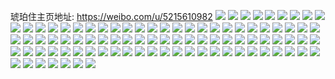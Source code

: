 琥珀住主页地址: https://weibo.com/u/5215610982 
![](https://wx4.sinaimg.cn/mw2000/005GYaFMgy1h78qfvgw0yj30u013z0ve.jpg) 
![](https://wx4.sinaimg.cn/mw2000/005GYaFMgy1h6vs9r63ytj30sl1pwq9y.jpg) 
![](https://wx4.sinaimg.cn/mw2000/005GYaFMgy1h6u8vukfhhj30t70t6n7j.jpg) 
![](https://wx4.sinaimg.cn/mw2000/005GYaFMgy1h6u8vt4ehdj30u0140thr.jpg) 
![](https://wx4.sinaimg.cn/mw2000/005GYaFMgy1h6u8vtnr90j30sg16o14d.jpg) 
![](https://wx4.sinaimg.cn/mw2000/005GYaFMgy1h6u8vu22alj31400u0n0u.jpg) 
![](https://wx4.sinaimg.cn/mw2000/005GYaFMgy1h6u8vv9wbzj30u01407gy.jpg) 
![](https://wx4.sinaimg.cn/mw2000/005GYaFMgy1h3inwc757cj30u01sydo9.jpg) 
![](https://wx4.sinaimg.cn/mw2000/005GYaFMgy1h2v1v91iykj30u0140thz.jpg) 
![](https://wx4.sinaimg.cn/mw2000/005GYaFMgy1h2v1v9vcizj30u0140ag4.jpg) 
![](https://wx4.sinaimg.cn/mw2000/005GYaFMgy1h2aaz1js5sj30n013rn1k.jpg) 
![](https://wx4.sinaimg.cn/mw2000/005GYaFMgy1h2aaz0vpk6j30n00uetcd.jpg) 
![](https://wx4.sinaimg.cn/mw2000/005GYaFMgy1h1ri2g4nd5j30u0140gtw.jpg) 
![](https://wx4.sinaimg.cn/mw2000/005GYaFMgy1h1mg1uvmcrj30u00zyagr.jpg) 
![](https://wx4.sinaimg.cn/mw2000/005GYaFMgy1h0i2npydudj32dc2d91l0.jpg) 
![](https://wx4.sinaimg.cn/mw2000/005GYaFMgy1h0i2o90rzej32dc35skjl.jpg) 
![](https://wx4.sinaimg.cn/mw2000/005GYaFMgy1h0i2oa4tyqj32dc35su0x.jpg) 
![](https://wx4.sinaimg.cn/mw2000/005GYaFMgy1h0i2ob8gdrj32dc35skjl.jpg) 
![](https://wx4.sinaimg.cn/mw2000/005GYaFMgy1h0ebhrw9k1j32c03407wj.jpg) 
![](https://wx4.sinaimg.cn/mw2000/005GYaFMgy1h0ebhn6k1uj33402c0x6q.jpg) 
![](https://wx4.sinaimg.cn/mw2000/005GYaFMgy1h0aq51spjkj30o91ghaf4.jpg) 
![](https://wx4.sinaimg.cn/mw2000/005GYaFMgy1h0aq52c5jkj30u0140123.jpg) 
![](https://wx4.sinaimg.cn/mw2000/005GYaFMgy1h0aq536rpjj30mi0u0djb.jpg) 
![](https://wx4.sinaimg.cn/mw2000/005GYaFMgy1h0aq53jumlj30u00u0n20.jpg) 
![](https://wx4.sinaimg.cn/mw2000/005GYaFMgy1h0aq54k74yj31hc0u0qcz.jpg) 
![](https://wx4.sinaimg.cn/mw2000/005GYaFMgy1h02w2jcyqnj30yi22owt9.jpg) 
![](https://wx4.sinaimg.cn/mw2000/005GYaFMgy1h02w2l6gspj30yi22ohdt.jpg) 
![](https://wx4.sinaimg.cn/mw2000/005GYaFMgy1h02w2lsqzwj30yi22oh1n.jpg) 
![](https://wx4.sinaimg.cn/mw2000/005GYaFMgy1gzycuuasz4j318g1ap7cy.jpg) 
![](https://wx4.sinaimg.cn/mw2000/005GYaFMgy1gzycvz0mzwj31be0zj7hw.jpg) 
![](https://wx4.sinaimg.cn/mw2000/005GYaFMgy1gzycvydya7j30u01hctng.jpg) 
![](https://wx4.sinaimg.cn/mw2000/005GYaFMgy1gzrugpgbdnj335s2dckjm.jpg) 
![](https://wx4.sinaimg.cn/mw2000/005GYaFMgy1gzrugqui5sj32io1w07wi.jpg) 
![](https://wx4.sinaimg.cn/mw2000/005GYaFMgy1gzq8o2soiej335s2dc7wi.jpg) 
![](https://wx4.sinaimg.cn/mw2000/005GYaFMgy1gzo36yh94mj30dw0kw7ci.jpg) 
![](https://wx4.sinaimg.cn/mw2000/005GYaFMgy1gzo36z1pogj30jg0pytn4.jpg) 
![](https://wx4.sinaimg.cn/mw2000/005GYaFMgy1gzo36zfvdsj30eu0j3jxj.jpg) 
![](https://wx4.sinaimg.cn/mw2000/005GYaFMgy1gzo36ztvafj30ca0goahg.jpg) 
![](https://wx4.sinaimg.cn/mw2000/005GYaFMgy1gzo37097laj30jg0p1wm6.jpg) 
![](https://wx4.sinaimg.cn/mw2000/005GYaFMgy1gzo370mg3qj30e70kudm5.jpg) 
![](https://wx4.sinaimg.cn/mw2000/005GYaFMgy1gzo3710qq5j30jg0s1aia.jpg) 
![](https://wx4.sinaimg.cn/mw2000/005GYaFMgy1gzo371i6z3j30jg0tdail.jpg) 
![](https://wx4.sinaimg.cn/mw2000/005GYaFMgy1gzo3722m0nj30jg0sfkcb.jpg) 
![](https://wx4.sinaimg.cn/mw2000/005GYaFMgy1gqsghyl1qqj32c0340e82.jpg) 
![](https://wx4.sinaimg.cn/mw2000/005GYaFMgy1gqsgi4abaej32c0340x6p.jpg) 
![](https://wx4.sinaimg.cn/mw2000/005GYaFMgy1gqsgi8m03xj33402c0e81.jpg) 
![](https://wx4.sinaimg.cn/mw2000/005GYaFMgy1gqsgiiixyfj32c0340kjw.jpg) 
![](https://wx4.sinaimg.cn/mw2000/005GYaFMgy1gqsgieom5nj33401r04qp.jpg) 
![](https://wx4.sinaimg.cn/mw2000/005GYaFMgy1gqsgi0brb6j320p2oxe81.jpg) 
![](https://wx4.sinaimg.cn/mw2000/005GYaFMgy1gqsgiafcomj31r0340b29.jpg) 
![](https://wx4.sinaimg.cn/mw2000/005GYaFMgy1gqsgibv53dj30n012udrr.jpg) 
![](https://wx4.sinaimg.cn/mw2000/005GYaFMgy1gqsgid0eocj33401r07wh.jpg) 
![](https://wx4.sinaimg.cn/mw2000/005GYaFMgy1gqsgi2zwdmj32c0340qv5.jpg) 
![](https://wx4.sinaimg.cn/mw2000/005GYaFMgy1ggnhoty0woj32c0340b2a.jpg) 
![](https://wx4.sinaimg.cn/mw2000/005GYaFMgy1ggnhqchb0dj32c03407wi.jpg) 
![](https://wx4.sinaimg.cn/mw2000/005GYaFMgy1ggnhq2nuufj32c02c0kjl.jpg) 
![](https://wx4.sinaimg.cn/mw2000/005GYaFMgy1ggnhpp2jwwj33402c01kz.jpg) 
![](https://wx4.sinaimg.cn/mw2000/005GYaFMgy1ggnhq8q9msj32c03404qq.jpg) 
![](https://wx4.sinaimg.cn/mw2000/005GYaFMgy1ggnhqgufhej32c03407wi.jpg) 
![](https://wx4.sinaimg.cn/mw2000/005GYaFMgy1ggnhpd434cj32c0340hdu.jpg) 
![](https://wx4.sinaimg.cn/mw2000/005GYaFMgy1ggnhq0y91zj32c02c04qq.jpg) 
![](https://wx4.sinaimg.cn/mw2000/005GYaFMgy1ggnhpfggo7j32c02c01ky.jpg) 
![](https://wx4.sinaimg.cn/mw2000/005GYaFMgy1ggnhp9ireyj32c02c0u0x.jpg) 
![](https://wx4.sinaimg.cn/mw2000/005GYaFMgy1ggnhpi84hlj32c02c0kjm.jpg) 
![](https://wx4.sinaimg.cn/mw2000/005GYaFMgy1ggnhq5i3wnj323d23de82.jpg) 
![](https://wx4.sinaimg.cn/mw2000/005GYaFMgy1ggnhqk5x4bj32c02c0qv5.jpg) 
![](https://wx4.sinaimg.cn/mw2000/005GYaFMgy1ggnhqlppjxj31vp1vp1kx.jpg) 
![](https://wx4.sinaimg.cn/mw2000/005GYaFMgy1gcg0nxcjmzj33402c0b2a.jpg) 
![](https://wx4.sinaimg.cn/mw2000/005GYaFMgy1gcg0nspd2wj32c02c0npd.jpg) 
![](https://wx4.sinaimg.cn/mw2000/005GYaFMgy1gcg0ntiausj32c02c0hdt.jpg) 
![](https://wx4.sinaimg.cn/mw2000/005GYaFMgy1gcg0nud0eaj32c02c0kjl.jpg) 
![](https://wx4.sinaimg.cn/mw2000/005GYaFMgy1gcg0nvcym3j32c02c0npd.jpg) 
![](https://wx4.sinaimg.cn/mw2000/005GYaFMgy1gcg0nw8f90j32c0340x6q.jpg) 
![](https://wx4.sinaimg.cn/mw2000/005GYaFMgy1gcctrfdsuij330p29hb2b.jpg) 
![](https://wx4.sinaimg.cn/mw2000/005GYaFMgy1gcctsw8v5sj32c03404qr.jpg) 
![](https://wx4.sinaimg.cn/mw2000/005GYaFMgy1gc8p5clkgtj30yi1pc4qp.jpg) 
![](https://wx4.sinaimg.cn/mw2000/005GYaFMgy1gc8p5bo5zsj30u01syjwj.jpg) 
![](https://wx4.sinaimg.cn/mw2000/005GYaFMgy1gc4qoe5b13j31pc0yi4qv.jpg) 
![](https://wx4.sinaimg.cn/mw2000/005GYaFMgy1gc4qol9hfqj31pc0yi7wm.jpg) 
![](https://wx4.sinaimg.cn/mw2000/005GYaFMgy1gc4qo5qsx6j31pc0yi7wn.jpg) 
![](https://wx4.sinaimg.cn/mw2000/005GYaFMgy1gc4qom9a92j30zk0k0ayr.jpg) 
![](https://wx4.sinaimg.cn/mw2000/005GYaFMgy1gc4qonkaykj30zk0k04qp.jpg) 
![](https://wx4.sinaimg.cn/mw2000/005GYaFMgy1gc4qoxbzoaj31pc0yie88.jpg) 
![](https://wx4.sinaimg.cn/mw2000/005GYaFMgy1gc4qp6d4ixj31pc0yiu13.jpg) 
![](https://wx4.sinaimg.cn/mw2000/005GYaFMgy1gc4qpfcycaj31pc0yiu13.jpg) 
![](https://wx4.sinaimg.cn/mw2000/005GYaFMgy1gc4qpnjoskj31pc0yix6u.jpg) 
![](https://wx4.sinaimg.cn/mw2000/005GYaFMgy1gc4qporu09j30zk0k07wh.jpg) 
![](https://wx4.sinaimg.cn/mw2000/005GYaFMgy1gc4qpytog3j31pc0yikjs.jpg) 
![](https://wx4.sinaimg.cn/mw2000/005GYaFMgy1gc4qq7qzh5j31pc0yiqvb.jpg) 
![](https://wx4.sinaimg.cn/mw2000/005GYaFMgy1gc4qqg1dodj31pc0yib2f.jpg) 
![](https://wx4.sinaimg.cn/mw2000/005GYaFMgy1gc4qqp2yhcj31pc0yiqvb.jpg) 

